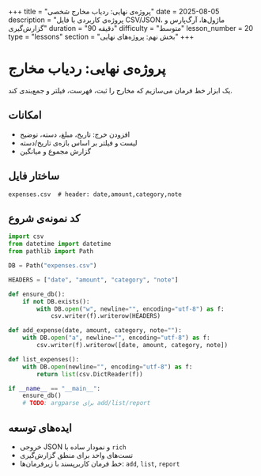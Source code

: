 +++
title = "پروژه‌ی نهایی: ردیاب مخارج شخصی"
date = 2025-08-05
description = "پروژه‌ی کاربردی با فایل CSV/JSON، ماژول‌ها، آرگ‌پارس و گزارش‌گیری"
duration = "90 دقیقه"
difficulty = "متوسط"
lesson_number = 20
type = "lessons"
section = "بخش نهم: پروژه‌های نهایی"
+++

# پروژه‌ی نهایی: ردیاب مخارج

یک ابزار خط فرمان می‌سازیم که مخارج را ثبت، فهرست، فیلتر و جمع‌بندی کند.

## امکانات

- افزودن خرج: تاریخ، مبلغ، دسته، توضیح
- لیست و فیلتر بر اساس بازه‌ی تاریخ/دسته
- گزارش مجموع و میانگین

## ساختار فایل

```
expenses.csv  # header: date,amount,category,note
```

## کد نمونه‌ی شروع

```python
import csv
from datetime import datetime
from pathlib import Path

DB = Path("expenses.csv")

HEADERS = ["date", "amount", "category", "note"]

def ensure_db():
    if not DB.exists():
        with DB.open("w", newline="", encoding="utf-8") as f:
            csv.writer(f).writerow(HEADERS)

def add_expense(date, amount, category, note=""):
    with DB.open("a", newline="", encoding="utf-8") as f:
        csv.writer(f).writerow([date, amount, category, note])

def list_expenses():
    with DB.open(newline="", encoding="utf-8") as f:
        return list(csv.DictReader(f))

if __name__ == "__main__":
    ensure_db()
    # TODO: argparse برای add/list/report
```

## ایده‌های توسعه

- خروجی JSON و نمودار ساده با `rich`
- تست‌های واحد برای منطق گزارش‌گیری
- خط فرمان کاربرپسند با زیرفرمان‌ها: `add`, `list`, `report`

